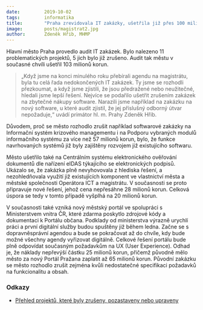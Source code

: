 ```yaml
---
date:         2019-10-02
tags:         informatika
title:        "Praha zrevidovala IT zakázky, ušetřila již přes 100 milionů korun"
image: 	      posts/magistrat2.jpg
author:       Zdeněk Hřib, MHMP
---
```


Hlavní město Praha provedlo audit IT zakázek. Bylo nalezeno 11 problematických projektů, 5 jich bylo již zrušeno. Audit tak městu v současné chvíli ušetřil 103 milionů korun.

> „Když jsme na konci minulého roku přebírali agendu na magistrátu, byla tu celá řada nedokončených IT zakázek. Ty jsme se rozhodli přezkoumat, a když jsme zjistili, že jsou předražené nebo neužitečné, hledali jsme lepší řešení. Nejvíce se podařilo ušetřit zrušením zakázek na zbytečné nákupy software. Narazili jsme například na zakázku na nový software, u které audit zjistil, že jej příslušný odborný útvar nepožaduje,“ uvádí primátor hl. m. Prahy Zdeněk Hřib.

Důvodem, proč se město rozhodlo zrušit například softwarové zakázky na Informační systém krizového managementu i na Podporu vybraných modulů informačního systému za více než 57 milionů korun, bylo, že funkce navrhovaných systémů již byly zajištěny rozvojem již existujícího softwaru.

Město ušetřilo také na Centrálním systému elektronického ověřování dokumentů dle nařízení eIDAS týkajícího se elektronických podpisů. Ukázalo se, že zakázka plně nevyhovovala z hlediska řešení, a nezohledňovala využití již existujících komponent ve vlastnictví města a městské společnosti Operátora ICT a magistrátu. V současnosti se proto připravuje nové řešení, jehož cena nepřesáhne 28 milionů korun. Celková úspora se tedy v tomto případě vyšplhá na 20 milionů korun.

V současnosti také vzniká nový městský portál ve spolupráci s Ministerstvem vnitra ČR, které zdarma poskytlo zdrojové kódy a dokumentaci k Portálu občana. Podklady od ministerstva výrazně urychlí práci a první digitální služby budou spuštěny již během ledna. Začne se s dopravněsprávní agendou a bude se pokračovat až do chvíle, kdy bude možné všechny agendy vyřizovat digitálně. Celkové řešení portálu bude plně odpovídat současným požadavkům na UX (User Experience). Odhad je, že náklady nepřevýší částku 25 milionů korun, přičemž původně mělo město za nový Portál Pražana zaplatit až 65 milionů korun. Původní zakázku se město rozhodlo zrušit zejména kvůli nedostatečné specifikaci požadavků na funkcionalitu a obsah.

### Odkazy

* [Přehled projektů, které byly zrušeny, pozastaveny nebo upraveny](/assets/pdf/prehled.pdf)
